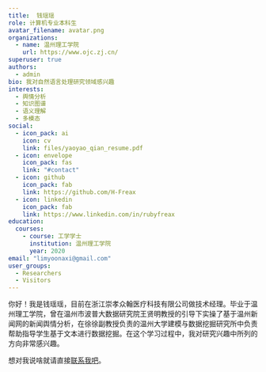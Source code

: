 ```yaml
---
title:  钱瑶瑶
role: 计算机专业本科生
avatar_filename: avatar.png
organizations:
  - name: 温州理工学院
    url: https://www.ojc.zj.cn/
superuser: true
authors:
  - admin
bio: 我对自然语言处理研究领域感兴趣
interests:
  - 舆情分析
  - 知识图谱
  - 语义理解
  - 多模态
social:
  - icon_pack: ai
    icon: cv
    link: files/yaoyao_qian_resume.pdf
  - icon: envelope
    icon_pack: fas
    link: "#contact"
  - icon: github
    icon_pack: fab
    link: https://github.com/H-Freax
  - icon: linkedin
    icon_pack: fab
    link: https://www.linkedin.com/in/rubyfreax
education:
  courses:
    - course: 工学学士
      institution: 温州理工学院
      year: 2020
email: "limyoonaxi@gmail.com"
user_groups:
  - Researchers
  - Visitors
---
```


你好！我是钱瑶瑶，目前在浙江崇孝众翰医疗科技有限公司做技术经理。毕业于温州理工学院，曾在温州市波普大数据研究院王贤明教授的引导下实操了基于温州新闻网的新闻舆情分析，在徐徐副教授负责的温州大学建模与数据挖掘研究所中负责帮助指导学生基于文本进行数据挖掘。在这个学习过程中，我对研究兴趣中所列的方向非常感兴趣。

想对我说啥就请直接[联系我吧](#contact)。
